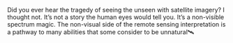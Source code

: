 Did you ever hear the tragedy of seeing the unseen with satellite imagery? I thought not. It’s not a story the human eyes would tell you. It’s a non-visible spectrum magic. The non-visual side of the remote sensing interpretation is a pathway to many abilities that some consider to be unnatural🛰️
